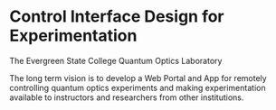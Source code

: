 # Control Interface Design for Experimentation
The Evergreen State College
Quantum Optics Laboratory


The long term vision is to develop a Web Portal and App for remotely controlling quantum optics experiments and making experimentation available to instructors and researchers from other institutions.